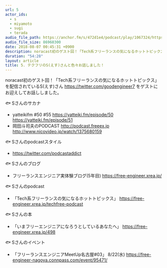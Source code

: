 ```yaml
---
url: 5
actor_ids:
  - s
  - miyamoto
  - sugi
  - terada
audio_file_path: https://anchor.fm/s/472d1e4/podcast/play/1067324/https%3A%2F%2Fd3ctxlq1ktw2nl.cloudfront.net%2Fstaging%2F2018-7-16%2F5-------S-----------------c5514683ea7ad.m4a
audio_file_size: 86960300
date: 2018-08-07 00:45:31 +0900
description: noracast初のゲスト回！「Tech系フリーランスの気になるホットトピックス」を配信されているS(えす)さんをゲストにお迎えしてお話ししました。
duration: "54:28"
layout: article
title: 5. テクフリのS(えす)さんと色々お話しました！
---
```


noracast初のゲスト回！「Tech系フリーランスの気になるホットトピックス」を配信されているS(えす)さん https://twitter.com/goodengineer7 をゲストにお迎えしてお話ししました。

🐟 Sさんのサカナ
- yatteikifm #50 #55
https://yatteiki.fm/episode/50
https://yatteiki.fm/episode/51
- 岡田斗司夫のPODCAST
http://podcast.freeex.jp
http://www.nicovideo.jp/watch/1375680159

🐟 Sさんのpodcastスタイル
- https://twitter.com/podcastaddict

🐟 Sさんのブログ
- フリーランスエンジニア実体験ブログ(5年目)
 https://free-engineer.xrea.jp/

🐟 Sさんのpodcast
- 「Tech系フリーランスの気になるホットトピックス」
https://free-engineer.xrea.jp/techfree-podcast

🐟 Sさんの本
- 「いまフリーエンジニアになろうとしているあなたへ」
https://free-engineer.xrea.jp/498

🐟 Sさんのイベント
- 「フリーランスエンジニアMeetUp名古屋#03」 8/22(水)
https://free-engineer-nagoya.connpass.com/event/95471/